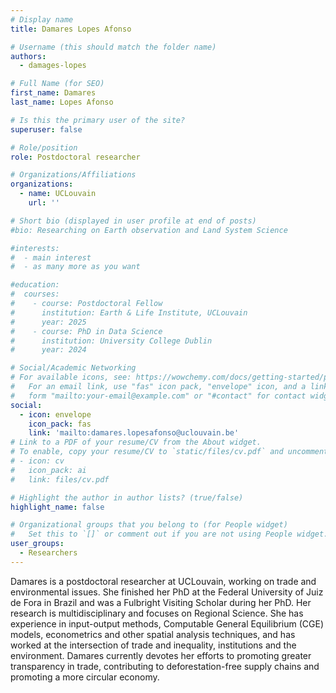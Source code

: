 ```yaml
---
# Display name
title: Damares Lopes Afonso

# Username (this should match the folder name)
authors:
  - damages-lopes

# Full Name (for SEO)
first_name: Damares
last_name: Lopes Afonso

# Is this the primary user of the site?
superuser: false

# Role/position
role: Postdoctoral researcher

# Organizations/Affiliations
organizations:
  - name: UCLouvain
    url: ''

# Short bio (displayed in user profile at end of posts)
#bio: Researching on Earth observation and Land System Science

#interests:
#  - main interest
#  - as many more as you want

#education:
#  courses:
#    - course: Postdoctoral Fellow 
#      institution: Earth & Life Institute, UCLouvain
#      year: 2025
#    - course: PhD in Data Science
#      institution: University College Dublin
#      year: 2024

# Social/Academic Networking
# For available icons, see: https://wowchemy.com/docs/getting-started/page-builder/#icons
#   For an email link, use "fas" icon pack, "envelope" icon, and a link in the
#   form "mailto:your-email@example.com" or "#contact" for contact widget.
social:
  - icon: envelope
    icon_pack: fas
    link: 'mailto:damares.lopesafonso@uclouvain.be'
# Link to a PDF of your resume/CV from the About widget.
# To enable, copy your resume/CV to `static/files/cv.pdf` and uncomment the lines below.
# - icon: cv
#   icon_pack: ai
#   link: files/cv.pdf

# Highlight the author in author lists? (true/false)
highlight_name: false

# Organizational groups that you belong to (for People widget)
#   Set this to `[]` or comment out if you are not using People widget.
user_groups:
  - Researchers
---
```


Damares is a postdoctoral researcher at UCLouvain, working on trade and environmental issues. She finished her PhD at the Federal University of Juiz de Fora in Brazil and was a Fulbright Visiting Scholar during her PhD. Her research is multidisciplinary and focuses on Regional Science. She has experience in input-output methods, Computable General Equilibrium (CGE) models, econometrics and other spatial analysis techniques, and has worked at the intersection of trade and inequality, institutions and the environment. Damares currently devotes her efforts to promoting greater transparency in trade, contributing to deforestation-free supply chains and promoting a more circular economy.
